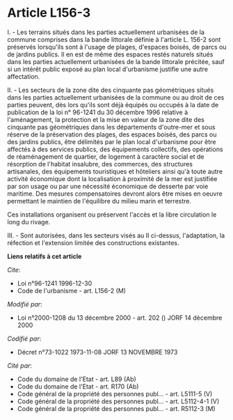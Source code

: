 # Article L156-3

I. - Les terrains situés dans les parties actuellement urbanisées de la commune comprises dans la bande littorale définie à
l'article L. 156-2 sont préservés lorsqu'ils sont à l'usage de plages, d'espaces boisés, de parcs ou de jardins publics. Il
en est de même des espaces restés naturels situés dans les parties actuellement urbanisées de la bande littorale précitée,
sauf si un intérêt public exposé au plan local d'urbanisme justifie une autre affectation.

II. - Les secteurs de la zone dite des cinquante pas géométriques situés dans les parties actuellement urbanisées de la
commune ou au droit de ces parties peuvent, dès lors qu'ils sont déjà équipés ou occupés à la date de publication de la loi
n° 96-1241 du 30 décembre 1996 relative à l'aménagement, la protection et la mise en valeur de la zone dite des cinquante pas
géométriques dans les départements d'outre-mer et sous réserve de la préservation des plages, des espaces boisés, des parcs
ou des jardins publics, être délimités par le plan local d'urbanisme pour être affectés à des services publics, des
équipements collectifs, des opérations de réaménagement de quartier, de logement à caractère social et de résorption de
l'habitat insalubre, des commerces, des structures artisanales, des équipements touristiques et hôteliers ainsi qu'à toute
autre activité économique dont la localisation à proximité de la mer est justifiée par son usage ou par une nécessité
économique de desserte par voie maritime. Des mesures compensatoires devront alors être mises en oeuvre permettant le
maintien de l'équilibre du milieu marin et terrestre.

Ces installations organisent ou préservent l'accès et la libre circulation le long du rivage.

III. - Sont autorisées, dans les secteurs visés au II ci-dessus, l'adaptation, la réfection et l'extension limitée des
constructions existantes.

**Liens relatifs à cet article**

_Cite_:

  - Loi n°96-1241 1996-12-30
  - Code de l'urbanisme - art. L156-2 (M)

_Modifié par_:

  - Loi n°2000-1208 du 13 décembre 2000 - art. 202 () JORF 14 décembre 2000

_Codifié par_:

  - Décret n°73-1022 1973-11-08 JORF 13 NOVEMBRE 1973

_Cité par_:

  - Code du domaine de l'Etat - art. L89 (Ab)
  - Code du domaine de l'Etat - art. R170 (Ab)
  - Code général de la propriété des personnes publ... - art. L5111-5 (V)
  - Code général de la propriété des personnes publ... - art. L5112-4-1 (V)
  - Code général de la propriété des personnes publ... - art. R5112-3 (M)
